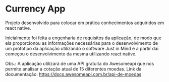 # Currency App

Projeto desenvolvido para colocar em prática conhecimentos adquiridos em react native.

Inicialmente foi feita a engenharia de requisitos da aplicação, de modo que ela proporcionou as informações necessárias para
o desenvolvimento de um prótotipo da aplicação utilizando o software Just in Mind e a partir dai começou o desenvolvimento
da mesma utilizando react native.

Obs.: A aplicação utilizará de uma API gratuita do Awesomeapi que nos permite analisar a cotação atual de 15 diferentes moedas.
Link da documentação: https://docs.awesomeapi.com.br/api-de-moedas 
